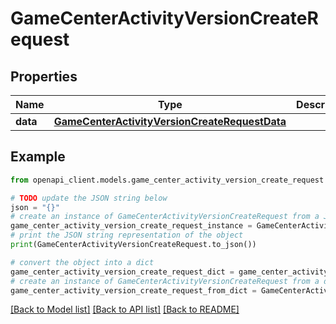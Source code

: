# GameCenterActivityVersionCreateRequest


## Properties

Name | Type | Description | Notes
------------ | ------------- | ------------- | -------------
**data** | [**GameCenterActivityVersionCreateRequestData**](GameCenterActivityVersionCreateRequestData.md) |  | 

## Example

```python
from openapi_client.models.game_center_activity_version_create_request import GameCenterActivityVersionCreateRequest

# TODO update the JSON string below
json = "{}"
# create an instance of GameCenterActivityVersionCreateRequest from a JSON string
game_center_activity_version_create_request_instance = GameCenterActivityVersionCreateRequest.from_json(json)
# print the JSON string representation of the object
print(GameCenterActivityVersionCreateRequest.to_json())

# convert the object into a dict
game_center_activity_version_create_request_dict = game_center_activity_version_create_request_instance.to_dict()
# create an instance of GameCenterActivityVersionCreateRequest from a dict
game_center_activity_version_create_request_from_dict = GameCenterActivityVersionCreateRequest.from_dict(game_center_activity_version_create_request_dict)
```
[[Back to Model list]](../README.md#documentation-for-models) [[Back to API list]](../README.md#documentation-for-api-endpoints) [[Back to README]](../README.md)


